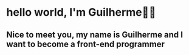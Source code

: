 <h1>hello world, I'm Guilherme🎉🎉</h1> 
<h2>Nice to meet you, my name is Guilherme and I want to become a front-end programmer</h2>
